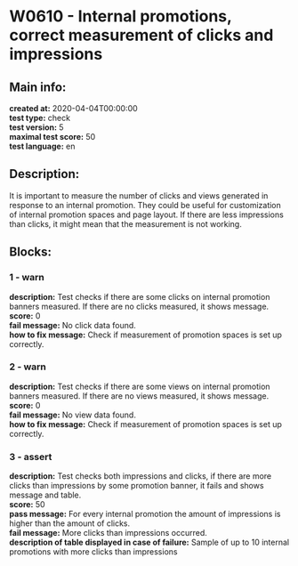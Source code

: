 # W0610 - Internal promotions, correct measurement of clicks and impressions  
## Main info:  
**created at:** 2020-04-04T00:00:00  
**test type:** check  
**test version:** 5  
**maximal test score:** 50  
**test language:** en  
## Description:  
It is important to measure the number of clicks and views generated in response to an internal promotion. They could be useful for customization of internal promotion spaces and page layout. If there are less impressions than clicks, it might mean that the measurement is not working.  
## Blocks:  
### 1 - warn
**description:** Test checks if there are some clicks on internal promotion banners measured. If there are no clicks measured, it shows message.  
**score:** 0  
**fail message:** No click data found.  
**how to fix message:** Check if measurement of promotion spaces is set up correctly.  
### 2 - warn
**description:** Test checks if there are some views on internal promotion banners measured. If there are no views measured, it shows message.  
**score:** 0  
**fail message:** No view data found.  
**how to fix message:** Check if measurement of promotion spaces is set up correctly.  
### 3 - assert
**description:** Test checks both impressions and clicks, if there are more clicks than impressions by some promotion banner, it fails and shows message and table.  
**score:** 50  
**pass message:** For every internal promotion the amount of impressions is higher than the amount of clicks.  
**fail message:** More clicks than impressions occurred.  
**description of table displayed in case of failure:** Sample of up to 10 internal promotions with more clicks than impressions  
